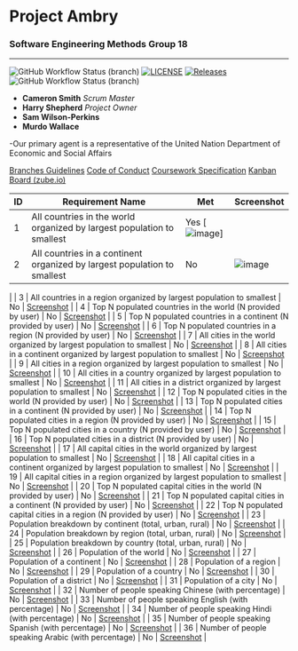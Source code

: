 # Project Ambry

### Software Engineering Methods Group 18

---

![GitHub Workflow Status (branch)](https://img.shields.io/github/actions/workflow/status/harryShepherd/Ambry/main.yml?branch=master) [![LICENSE](https://img.shields.io/github/license/harryShepherd/Ambry.svg?style=flat-square)](https://github.com/harryShepherd/Ambry/blob/master/LICENSE) [![Releases](https://img.shields.io/github/release/harryShepherd/Ambry/all.svg?style=flat-square)](https://github.com/harryShepherd/Ambry/releases) ![GitHub Workflow Status (branch)](https://img.shields.io/github/actions/workflow/status/harryShepherd/Ambry/main.yml?branch=master)
- **Cameron Smith** *Scrum Master*
- **Harry Shepherd** *Project Owner*
- **Sam Wilson-Perkins**
- **Murdo Wallace**

-Our primary agent is a representative of the United Nation Department of Economic and Social Affairs

[Branches Guidelines](docs/BRANCHES.md)
[Code of Conduct](docs/CODE_OF_CONDUCT.md)
[Coursework Specification](docs/CWSPECS.md)
[Kanban Board (zube.io)](https://zube.io/group-18/ambry/w/workspace-1/kanban)

| ID | Requirement Name | Met | Screenshot |
|----|------------------|-----|------------|
| 1  | All countries in the world organized by largest population to smallest | Yes [![image](https://github.com/harryShepherd/Ambry/assets/157709543/cb4f52b3-e4df-4247-a0a8-874a506dad97)]|
| 2  | All countries in a continent organized by largest population to smallest | No  | ![image](https://github.com/harryShepherd/Ambry/assets/157709543/a97315d0-84ed-4e3e-9220-fd4f96c8b991)
|
| 3  | All countries in a region organized by largest population to smallest | No  | [Screenshot](link_to_screenshot) |
| 4  | Top N populated countries in the world (N provided by user) | No  | [Screenshot](link_to_screenshot) |
| 5  | Top N populated countries in a continent (N provided by user) | No  | [Screenshot](link_to_screenshot) |
| 6  | Top N populated countries in a region (N provided by user) | No  | [Screenshot](link_to_screenshot) |
| 7  | All cities in the world organized by largest population to smallest | No  | [Screenshot](link_to_screenshot) |
| 8  | All cities in a continent organized by largest population to smallest | No  | [Screenshot](link_to_screenshot) |
| 9  | All cities in a region organized by largest population to smallest | No  | [Screenshot](link_to_screenshot) |
| 10 | All cities in a country organized by largest population to smallest | No  | [Screenshot](link_to_screenshot) |
| 11 | All cities in a district organized by largest population to smallest | No  | [Screenshot](link_to_screenshot) |
| 12 | Top N populated cities in the world (N provided by user) | No  | [Screenshot](link_to_screenshot) |
| 13 | Top N populated cities in a continent (N provided by user) | No  | [Screenshot](link_to_screenshot) |
| 14 | Top N populated cities in a region (N provided by user) | No  | [Screenshot](link_to_screenshot) |
| 15 | Top N populated cities in a country (N provided by user) | No  | [Screenshot](link_to_screenshot) |
| 16 | Top N populated cities in a district (N provided by user) | No  | [Screenshot](link_to_screenshot) |
| 17 | All capital cities in the world organized by largest population to smallest | No  | [Screenshot](link_to_screenshot) |
| 18 | All capital cities in a continent organized by largest population to smallest | No  | [Screenshot](link_to_screenshot) |
| 19 | All capital cities in a region organized by largest population to smallest | No  | [Screenshot](link_to_screenshot) |
| 20 | Top N populated capital cities in the world (N provided by user) | No  | [Screenshot](link_to_screenshot) |
| 21 | Top N populated capital cities in a continent (N provided by user) | No  | [Screenshot](link_to_screenshot) |
| 22 | Top N populated capital cities in a region (N provided by user) | No  | [Screenshot](link_to_screenshot) |
| 23 | Population breakdown by continent (total, urban, rural) | No  | [Screenshot](link_to_screenshot) |
| 24 | Population breakdown by region (total, urban, rural) | No  | [Screenshot](link_to_screenshot) |
| 25 | Population breakdown by country (total, urban, rural) | No  | [Screenshot](link_to_screenshot) |
| 26 | Population of the world | No  | [Screenshot](link_to_screenshot) |
| 27 | Population of a continent | No  | [Screenshot](link_to_screenshot) |
| 28 | Population of a region | No  | [Screenshot](link_to_screenshot) |
| 29 | Population of a country | No  | [Screenshot](link_to_screenshot) |
| 30 | Population of a district | No  | [Screenshot](link_to_screenshot) |
| 31 | Population of a city | No  | [Screenshot](link_to_screenshot) |
| 32 | Number of people speaking Chinese (with percentage) | No  | [Screenshot](link_to_screenshot) |
| 33 | Number of people speaking English (with percentage) | No  | [Screenshot](link_to_screenshot) |
| 34 | Number of people speaking Hindi (with percentage) | No  | [Screenshot](link_to_screenshot) |
| 35 | Number of people speaking Spanish (with percentage) | No  | [Screenshot](link_to_screenshot) |
| 36 | Number of people speaking Arabic (with percentage) | No  | [Screenshot](link_to_screenshot) |


